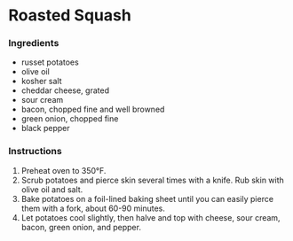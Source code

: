 # Roasted Squash

### Ingredients

- russet potatoes
- olive oil
- kosher salt
- cheddar cheese, grated
- sour cream
- bacon, chopped fine and well browned
- green onion, chopped fine
- black pepper

### Instructions

1. Preheat oven to 350&deg;F.
2. Scrub potatoes and pierce skin several times with a knife. Rub skin with olive oil and salt.
3. Bake potatoes on a foil-lined baking sheet until you can easily pierce them with a fork, about 60-90 minutes.
4. Let potatoes cool slightly, then halve and top with cheese, sour cream, bacon, green onion, and pepper.
